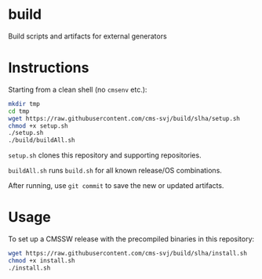 # build

Build scripts and artifacts for external generators

# Instructions

Starting from a clean shell (no `cmsenv` etc.):
```bash
mkdir tmp
cd tmp
wget https://raw.githubusercontent.com/cms-svj/build/slha/setup.sh
chmod +x setup.sh
./setup.sh
./build/buildAll.sh
```

`setup.sh` clones this repository and supporting repositories.

`buildAll.sh` runs `build.sh` for all known release/OS combinations.

After running, use `git commit` to save the new or updated artifacts.

# Usage

To set up a CMSSW release with the precompiled binaries in this repository:
```bash
wget https://raw.githubusercontent.com/cms-svj/build/slha/install.sh
chmod +x install.sh
./install.sh
```
